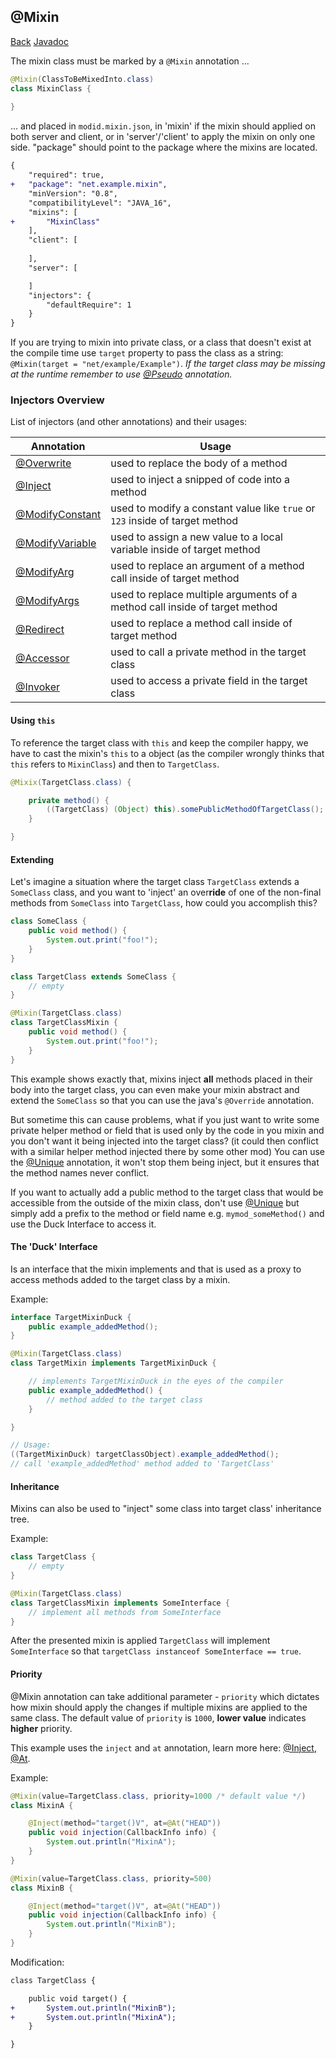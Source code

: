 ## @Mixin
[Back](mixins.md) [Javadoc](https://jenkins.liteloader.com/view/Other/job/Mixin/javadoc/org/spongepowered/asm/mixin/Mixin.html)

The mixin class must be marked by a `@Mixin` annotation ...

```java
@Mixin(ClassToBeMixedInto.class)
class MixinClass {
	
}
```

... and placed in `modid.mixin.json`, in 'mixin' if the mixin should applied on both server and client, or in 'server'/'client' to apply the mixin on only one side. "package" should point to the package where the mixins are located.

```patch
{
	"required": true,
+	"package": "net.example.mixin",
	"minVersion": "0.8",
	"compatibilityLevel": "JAVA_16",
	"mixins": [
+		"MixinClass"
	],
	"client": [
		
	],
	"server": [

	]
	"injectors": {
		"defaultRequire": 1
	}
}
```

If you are trying to mixin into private class, or a class that doesn't exist at the compile time use `target` property to pass the class as a string: `@Mixin(target = "net/example/Example")`. _If the target class may be missing at the runtime remember to use [@Pseudo](pseudo.md) annotation._

### Injectors Overview
List of injectors (and other annotations) and their usages:

| Annotation | Usage |
| ---------- | ----- |
| [@Overwrite](overwrite.md) | used to replace the body of a method |
| [@Inject](inject.md) | used to inject a snipped of code into a method |
| [@ModifyConstant](modify_constant.md) | used to modify a constant value like `true` or `123` inside of target method |
| [@ModifyVariable](modify_variable.md) | used to assign a new value to a local variable inside of target method |
| [@ModifyArg](modify_arg.md) | used to replace an argument of a method call inside of target method |
| [@ModifyArgs](modify_args.md) | used to replace multiple arguments of a method call inside of target method |
| [@Redirect](redirect.md) | used to replace a method call inside of target method |
| [@Accessor](accessor.md) | used to call a private method in the target class |
| [@Invoker](invoker.md) | used to access a private field in the target class |

#### Using `this`
To reference the target class with `this` and keep the compiler happy, we have to cast the mixin's `this` to a object (as the compiler wrongly thinks that `this` refers to `MixinClass`) and then to `TargetClass`.

```java
@Mixix(TargetClass.class) {

	private method() {
		((TargetClass) (Object) this).somePublicMethodOfTargetClass();
	}

}
```

#### Extending
Let's imagine a situation where the target class `TargetClass` extends a `SomeClass` class, and you want to 'inject' an over**ride** of one of the non-final methods from `SomeClass` into `TargetClass`, how could you accomplish this?

```java
class SomeClass {
	public void method() {
		System.out.print("foo!");
	}
}

class TargetClass extends SomeClass {
	// empty
}

@Mixin(TargetClass.class)
class TargetClassMixin {
	public void method() {
		System.out.print("foo!");
	}
}
```

This example shows exactly that, mixins inject **all** methods placed in their body into the target class, you can even make your mixin abstract and extend the `SomeClass` so that you can use the java's `@Override` annotation.

But sometime this can cause problems, what if you just want to write some private helper method or field that is used only by the code in you mixin and you don't want it being injected into the target class? (it could then conflict with a similar helper method injected there by some other mod) You can use the [@Unique](unique.md) annotation, it won't stop them being inject, but it ensures that the method names never conflict.

If you want to actually add a public method to the target class that would be accessible from the outside of the mixin class, don't use [@Unique](unique.md) but simply add a prefix to the method or field name e.g. `mymod_someMethod()` and use the Duck Interface to access it.

#### The 'Duck' Interface
Is an interface that the mixin implements and that is used as a proxy to access methods added to the target class by a mixin.

Example:
```java
interface TargetMixinDuck {
	public example_addedMethod();
}

@Mixin(TargetClass.class) 
class TargetMixin implements TargetMixinDuck {

	// implements TargetMixinDuck in the eyes of the compiler
	public example_addedMethod() {
		// method added to the target class
	}

}

// Usage:
((TargetMixinDuck) targetClassObject).example_addedMethod(); 
// call 'example_addedMethod' method added to 'TargetClass'
```

#### Inheritance
Mixins can also be used to "inject" some class into target class' inheritance tree.

Example:
```java
class TargetClass {
	// empty
}

@Mixin(TargetClass.class)
class TargetClassMixin implements SomeInterface {
	// implement all methods from SomeInterface 
}
```

After the presented mixin is applied `TargetClass` will implement `SomeInterface` so that `targetClass instanceof SomeInterface == true`.

#### Priority
@Mixin annotation can take additional parameter - `priority` which dictates how mixin should apply the changes if multiple mixins are applied to the same class. The default value of `priority` is `1000`, **lower value** indicates **higher** priority.

This example uses the `inject` and `at` annotation, learn more here: [@Inject](inject.md), [@At](at.md).

Example:
```java
@Mixin(value=TargetClass.class, priority=1000 /* default value */)
class MixinA {

	@Inject(method="target()V", at=@At("HEAD"))
	public void injection(CallbackInfo info) {
		System.out.println("MixinA");
	}
}
```

```java
@Mixin(value=TargetClass.class, priority=500)
class MixinB {

	@Inject(method="target()V", at=@At("HEAD"))
	public void injection(CallbackInfo info) {
		System.out.println("MixinB");
	}
}
```

Modification:
```patch
class TargetClass {

	public void target() {
+		System.out.println("MixinB");
+		System.out.println("MixinA");
	}

}
```

